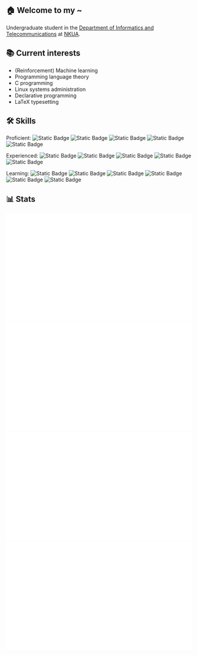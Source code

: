 ## 🏠 Welcome to my ~

Undergraduate student in the [Department of Informatics and Telecommunications](https://www.di.uoa.gr/en) at [NKUA](https://en.uoa.gr/).

## 📚 Current interests

- (Reinforcement) Machine learning
- Programming language theory
- C programming
- Linux systems administration
- Declarative programming
- LaTeX typesetting

## 🛠 Skills

Proficient:
![Static Badge](https://img.shields.io/badge/C-gray?style=flat-square&logo=C&logoColor=white)
![Static Badge](https://img.shields.io/badge/C%2B%2B-blue?style=flat-square&logo=C%2B%2B&logoColor=white)
![Static Badge](https://img.shields.io/badge/Python-3776AB?style=flat-square&logo=python&logoColor=white)
![Static Badge](https://img.shields.io/badge/Linux-black?style=flat-square&logo=linux&logoColor=white)
![Static Badge](https://img.shields.io/badge/LaTeX-%23008080?style=flat-square&logo=latex&logoColor=white)

Experienced:
![Static Badge](https://img.shields.io/badge/Docker-blue?style=flat-square&logo=docker&logoColor=white)
![Static Badge](https://img.shields.io/badge/MySQL-8d2a04?style=flat-square&logo=mysql&logoColor=white)
![Static Badge](https://img.shields.io/badge/Octave%2FMATLAB-8d1304?style=flat-square&logo=octave&logoColor=white)
![Static Badge](https://img.shields.io/badge/Prolog-04138d?style=flat-square&logoColor=white)
![Static Badge](https://img.shields.io/badge/MIPS_Assembly-gray?style=flat-square&logoColor=white)

Learning:
![Static Badge](https://img.shields.io/badge/PyTorch-%23EE4C2C?style=flat-square&logo=pytorch&logoColor=white)
![Static Badge](https://img.shields.io/badge/React-%2361DAFB?style=flat-square&logo=react&logoColor=white)
![Static Badge](https://img.shields.io/badge/TypeScript-%233178C6?style=flat-square&logo=typescript&logoColor=white)
![Static Badge](https://img.shields.io/badge/MongoDB-%2347A248?style=flat-square&logo=mongodb&logoColor=white)
![Static Badge](https://img.shields.io/badge/Haskell-%235D4F85?style=flat-square&logo=haskell&logoColor=white)
![Static Badge](https://img.shields.io/badge/Racket-%239F1D20?style=flat-square&logo=racket&logoColor=white)


## 📊 Stats
<div align="center">
  <img src="https://github.com/kchousos/github-stats/blob/master/generated/overview.svg#gh-dark-mode-only" />
  <img src="https://github.com/kchousos/github-stats/blob/master/generated/languages.svg#gh-dark-mode-only" />
  <img src="https://github.com/kchousos/github-stats/blob/master/generated/overview.svg#gh-dark-mode-only#gh-light-mode-only" />
  <img src="https://github.com/kchousos/github-stats/blob/master/generated/languages.svg#gh-dark-mode-only#gh-light-mode-only" />
</div>
